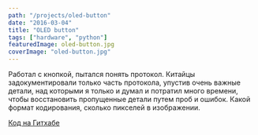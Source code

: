 ```yaml
---
path: "/projects/oled-button"
date: "2016-03-04"
title: "OLED button"
tags: ["hardware", "python"]
featuredImage: oled-button.jpg
coverImage: "oled-button.jpg"
---
```


Работал с кнопкой, пытался понять протокол. Китайцы задокументировали только часть протокола, упустив очень важные детали, над которыми я только и думал и потратил много времени, чтобы восстановить пропущенные детали путем проб и ошибок. Какой формат кодирования, сколько пикселей в изображении.

[Код на Гитхабе](https://github.com/mikolasan/oledbutton)